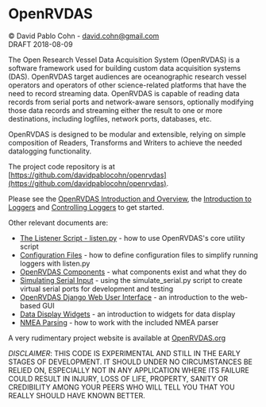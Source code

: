 # OpenRVDAS
© David Pablo Cohn - david.cohn@gmail.com  
DRAFT 2018-08-09

The Open Research Vessel Data Acquisition System (OpenRVDAS) is a software framework used for building custom data acquisition systems (DAS). OpenRVDAS target audiences are oceanographic research vessel operators and operators of other science-related platforms that have the need to record streaming data. OpenRVDAS is capable of reading data records from serial ports and network-aware sensors, optionally modifying those data records and streaming either the result to one or more destinations, including logfiles, network ports, databases, etc.

OpenRVDAS is designed to be modular and extensible, relying on simple composition of Readers, Transforms and Writers to achieve the needed datalogging functionality.

The project code repository is at [https://github.com/davidpablocohn/openrvdas](https://github.com/davidpablocohn/openrvdas).

Please see the [OpenRVDAS Introduction and Overview](intro_and_overview.md), the [Introduction to Loggers](intro_to_loggers.md) and [Controlling Loggers](controlling_loggers.md) to get started.

Other relevant documents are:

* [The Listener Script - listen.py](listen_py.md) - how to use OpenRVDAS's core utility script
* [Configuration Files](configuration_files.md) - how to define configuration files to simplify running loggers with listen.py
* [OpenRVDAS Components](components.md) - what components exist and what they do
* [Simulating Serial Input](simulating_serial_input.md) - using the simulate_serial.py script to create virtual serial ports for development and testing
* [OpenRVDAS Django Web User Interface](django_interface.md) - an introduction to the web-based GUI
* [Data Display Widgets](display_widgets.md) - an introduction to widgets for data display
* [NMEA Parsing](nmea_parser.md) - how to work with the included NMEA parser 

A very rudimentary project website is available at [OpenRVDAS.org](http://openrvdas.org)

*DISCLAIMER*: THIS CODE IS EXPERIMENTAL AND STILL IN THE EARLY STAGES OF DEVELOPMENT. IT SHOULD UNDER NO CIRCUMSTANCES BE RELIED ON, ESPECIALLY NOT IN ANY APPLICATION WHERE ITS FAILURE COULD RESULT IN INJURY, LOSS OF LIFE, PROPERTY, SANITY OR CREDIBILITY AMONG YOUR PEERS WHO WILL TELL YOU THAT YOU REALLY SHOULD HAVE KNOWN BETTER.